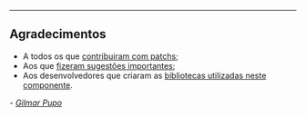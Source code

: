 ---

## Agradecimentos

* A todos os que [contribuiram com patchs](https://github.com/{project.name}/contributors);
* Aos que [fizeram sugestões importantes](https://github.com/{project.name}/issues);
* Aos desenvolvedores que criaram as [bibliotecas utilizadas neste componente](https://github.com/{project.name}/blob/master/Resources/doc/libraries-list.md).

 _- [Gilmar Pupo](http://www.g1mr.com/)_
